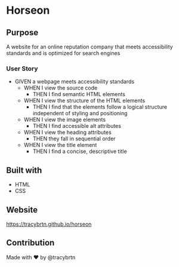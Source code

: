 # Horseon

## Purpose
A website for an online reputation company that meets accessibility standards and is optimized for search engines

### User Story
* GIVEN a webpage meets accessibility standards
  * WHEN I view the source code
    * THEN I find semantic HTML elements
  * WHEN I view the structure of the HTML elements
    * THEN I find that the elements follow a logical structure independent of styling and positioning 
  * WHEN I view the image elements
    * THEN I find accessible alt attributes
  * WHEN I view the heading attributes
    * THEN they fall in sequential order
  * WHEN I view the title element
    * THEN I find a concise, descriptive title

## Built with
* HTML
* CSS

## Website
https://tracybrtn.github.io/horseon

## Contribution
Made with ❤️ by @tracybrtn